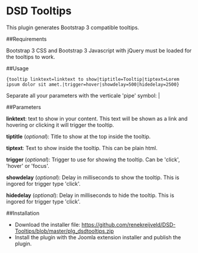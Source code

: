 DSD Tooltips
============

This plugin generates Bootstrap 3 compatible tooltips.

##Requirements

Bootstrap 3 CSS and Bootstrap 3 Javascript with jQuery must be loaded for the tooltips to work.

##Usage

```
{tooltip linktext=linktext to show|tiptitle=Tooltip|tiptext=Lorem ipsum dolor sit amet.|trigger=hover|showdelay=500|hidedelay=2500}
```

Separate all your parameters with the verticale 'pipe' symbol: |

##Parameters

**linktext**: text to show in your content. This text will be shown as a link and hovering or clicking it will trigger the tooltip.

**tiptitle** (*optional*): Title to show at the top inside the tooltip.

**tiptext**: Text to show inside the tooltip. This can be plain html.

**trigger** (*optional*): Trigger to use for showing the tooltip. Can be 'click', 'hover' or 'focus'.

**showdelay** (*optional*): Delay in milliseconds to show the tooltip. This is ingored for trigger type 'click'.

**hidedelay** (*optional*): Delay in milliseconds to hide the tooltip. This is ingored for trigger type 'click'.

##Installation

* Download the installer file: https://github.com/renekreijveld/DSD-Tooltips/blob/master/plg_dsdtooltips.zip
* Install the plugin with the Joomla extension installer and publish the plugin.

